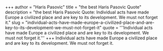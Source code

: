 +++
author = "Haris Pasovic"
title = "the best Haris Pasovic Quote"
description = "the best Haris Pasovic Quote: Individual acts have made Europe a civilized place and are key to its development. We must not forget it."
slug = "individual-acts-have-made-europe-a-civilized-place-and-are-key-to-its-development-we-must-not-forget-it"
quote = '''Individual acts have made Europe a civilized place and are key to its development. We must not forget it.'''
+++
Individual acts have made Europe a civilized place and are key to its development. We must not forget it.
